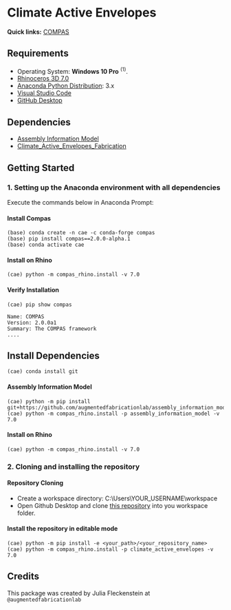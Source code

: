 # Climate Active Envelopes

**Quick links:** [COMPAS](https://compas.dev/compas/latest/index.html)

## Requirements

* Operating System: **Windows 10 Pro** <sup>(1)</sup>.
* [Rhinoceros 3D 7.0](https://www.rhino3d.com/)
* [Anaconda Python Distribution](https://www.anaconda.com/download/): 3.x
* [Visual Studio Code](https://code.visualstudio.com/)
* [GitHub Desktop](https://desktop.github.com/)

## Dependencies

* [Assembly Information Model](https://github.com/augmentedfabricationlab/assembly_information_model)
* [Climate_Active_Envelopes_Fabrication](https://github.com/augmentedfabricationlab/climate_active_envelopes_fabrication)

## Getting Started

### 1. Setting up the Anaconda environment with all dependencies

Execute the commands below in Anaconda Prompt:

#### Install Compas 

    (base) conda create -n cae -c conda-forge compas
    (base) pip install compas==2.0.0-alpha.1
    (base) conda activate cae
    
#### Install on Rhino
    
    (cae) python -m compas_rhino.install -v 7.0
    
#### Verify Installation

    (cae) pip show compas
    
    Name: COMPAS
    Version: 2.0.0a1
    Summary: The COMPAS framework
    ....

## Install Dependencies

    (cae) conda install git
    
#### Assembly Information Model
    
    (cae) python -m pip install git+https://github.com/augmentedfabricationlab/assembly_information_model@master#egg=assembly_information_model
    (cae) python -m compas_rhino.install -p assembly_information_model -v 7.0
    
    
#### Install on Rhino

    (cae) python -m compas_rhino.install -v 7.0

### 2. Cloning and installing the repository

#### Repository Cloning
* Create a workspace directory: C:\Users\YOUR_USERNAME\workspace
* Open Github Desktop and clone [this repository](https://github.com/augmentedfabricationlab/climate_active_envelopes) into you workspace folder.

#### Install the repository in editable mode
    (cae) python -m pip install -e <your_path>/<your_repository_name>
    (cae) python -m compas_rhino.install -p climate_active_envelopes -v 7.0

## Credits

This package was created by Julia Fleckenstein at `@augmentedfabricationlab`
